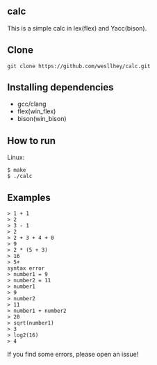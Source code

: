 ## calc
This is a simple calc in lex(flex) and Yacc(bison).

## Clone

```
git clone https://github.com/wesllhey/calc.git
```

## Installing dependencies

* gcc/clang
* flex(win_flex)
* bison(win_bison)

## How to run

Linux:
```
$ make
$ ./calc
```

## Examples
```
> 1 + 1
> 2
> 3 - 1
> 2
> 2 + 3 + 4 + 0
> 9
> 2 * (5 + 3)
> 16
> 5+
syntax error
> number1 = 9
> number2 = 11
> number1
> 9
> number2
> 11
> number1 + number2
> 20
> sqrt(number1)
> 3
> log2(16)
> 4
```

If you find some errors, please open an issue!
